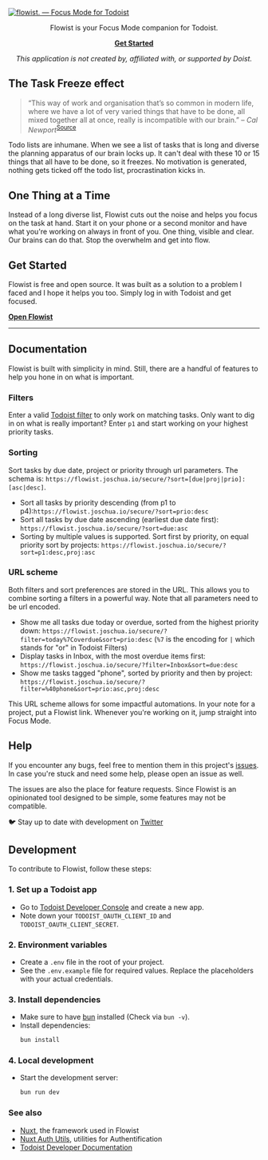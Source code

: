 [![flowist. — Focus Mode for Todoist](https://github.com/selfire1/todoist-focus-mode/blob/main/src/public/imgs/banner-mobile.png?raw=true)](https://flowist.joschua.io)

<div align="center">
Flowist is your Focus Mode companion for Todoist.

**[Get Started](https://flowist.joschua.io?utm_source=github&utm_medium=readme)**

_This application is not created by, affiliated with, or supported by Doist._

</div>

## The Task Freeze effect

> “This way of work and organisation that’s so common in modern life, where we have a lot of very varied things that have to be done, all mixed together all at once, really is incompatible with our brain.”
> – _Cal Newport_<sup>[Source](https://youtu.be/aOWL59-y82I?t=130)</sup>

Todo lists are inhumane. When we see a list of tasks that is long and diverse the planning apparatus of our brain locks up. It can't deal with these 10 or 15 things that all have to be done, so it freezes. No motivation is generated, nothing gets ticked off the todo list, procrastination kicks in.

## One Thing at a Time

Instead of a long diverse list, Flowist cuts out the noise and helps you focus on the task at hand. Start it on your phone or a second monitor and have what you're working on always in front of you. One thing, visible and clear. Our brains can do that. Stop the overwhelm and get into flow.

## Get Started

Flowist is free and open source. It was built as a solution to a problem I faced and I hope it helps you too. Simply log in with Todoist and get focused.

**[Open Flowist](https://flowist.joschua.io?utm_source=github&utm_medium=readme)**

---

## Documentation

Flowist is built with simplicity in mind. Still, there are a handful of features to help you hone in on what is important.

### Filters

Enter a valid [Todoist filter](https://todoist.com/help/articles/introduction-to-filters) to only work on matching tasks. Only want to dig in on what is really important? Enter `p1` and start working on your highest priority tasks.

### Sorting

Sort tasks by due date, project or priority through url parameters. The schema is: `https://flowist.joschua.io/secure/?sort=[due|proj|prio]:[asc|desc]`.

- Sort all tasks by priority descending (from p1 to p4):`https://flowist.joschua.io/secure/?sort=prio:desc`
- Sort all tasks by due date ascending (earliest due date first): `https://flowist.joschua.io/secure/?sort=due:asc`
- Sorting by multiple values is supported. Sort first by priority, on equal priority sort by projects: `https://flowist.joschua.io/secure/?sort=p1:desc,proj:asc`

### URL scheme

Both filters and sort preferences are stored in the URL. This allows you to combine sorting a filters in a powerful way. Note that all parameters need to be url encoded.

- Show me all tasks due today or overdue, sorted from the highest priority down: `https://flowist.joschua.io/secure/?filter=today%7Coverdue&sort=prio:desc` (`%7` is the encoding for `|` which stands for "or" in Todoist Filters)
- Display tasks in Inbox, with the most overdue items first: `https://flowist.joschua.io/secure/?filter=Inbox&sort=due:desc`
- Show me tasks tagged "phone", sorted by priority and then by project: `https://flowist.joschua.io/secure/?filter=%40phone&sort=prio:asc,proj:desc`

This URL scheme allows for some impactful automations. In your note for a project, put a Flowist link. Whenever you're working on it, jump straight into Focus Mode.

## Help

If you encounter any bugs, feel free to mention them in this project's [issues](https://github.com/selfire1/todoist-focus-mode/issues). In case you're stuck and need some help, please open an issue as well.

The issues are also the place for feature requests. Since Flowist is an opinionated tool designed to be simple, some features may not be compatible.

🐦 Stay up to date with development on [Twitter](https://twitter.com/selfire1)

## Development

To contribute to Flowist, follow these steps:

### 1. Set up a Todoist app

- Go to [Todoist Developer Console](https://developer.todoist.com/appconsole.html) and create a new app.
- Note down your `TODOIST_OAUTH_CLIENT_ID` and `TODOIST_OAUTH_CLIENT_SECRET`.

### 2. Environment variables

- Create a `.env` file in the root of your project.
- See the `.env.example` file for required values. Replace the placeholders with your actual credentials.

### 3. Install dependencies

- Make sure to have [bun](https://bun.sh/) installed (Check via `bun -v`).
- Install dependencies:
  ```bash
  bun install
  ```

### 4. Local development

- Start the development server:
  ```bash
  bun run dev
  ```

### See also

- [Nuxt](https://nuxt.com/), the framework used in Flowist
- [Nuxt Auth Utils](https://github.com/atinux/nuxt-auth-utils), utilities for Authentification
- [Todoist Developer Documentation](https://developer.todoist.com/guides/#developing-with-todoist)
